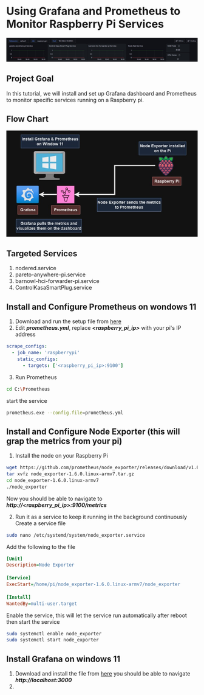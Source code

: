 # Using Grafana and Prometheus to Monitor Raspberry Pi Services

![alt text](https://github.com/withabubaker/Using-Grafana-and-Prometheus-to-Monitor-Raspberry-Pi-Services/blob/main/img/GrafanaDash.jpg)


## Project Goal
In this tutorial, we will install and set up Grafana dashboard and Prometheus to monitor specific services running on a Raspberry pi.

## Flow Chart
![alt text](https://github.com/withabubaker/Using-Grafana-and-Prometheus-to-Monitor-Raspberry-Pi-Services/blob/main/img/GrafanaFlowChart.jpg)

## Targeted Services
1. nodered.service
3. pareto-anywhere-pi.service
4. barnowl-hci-forwarder-pi.service
5. ControlKasaSmartPlug.service

## Install and Configure Prometheus on wondows 11

1. Download and run the setup file from [here](https://prometheus.io/download/)
2. Edit ***prometheus.yml***, replace ***<raspberry_pi_ip>*** with your pi's IP address
```yaml
scrape_configs:
  - job_name: 'raspberrypi'
    static_configs:
      - targets: ['<raspberry_pi_ip>:9100']
```

3. Run Prometheus
```bash
cd C:\Prometheus
```
start the service
```bash
prometheus.exe --config.file=prometheus.yml
```

## Install and Configure Node Exporter (this will grap the metrics from your pi)

1. Install the node on your Raspberry Pi
```bash
wget https://github.com/prometheus/node_exporter/releases/download/v1.6.0/node_exporter-1.6.0.linux-armv7.tar.gz
tar xvfz node_exporter-1.6.0.linux-armv7.tar.gz
cd node_exporter-1.6.0.linux-armv7
./node_exporter
```
Now you should be able to navigate to ***http://<raspberry_pi_ip>:9100/metrics***

2. Run it as a service to keep it running in the background continuously
   Create a service file
```bash
sudo nano /etc/systemd/system/node_exporter.service
```
  Add the following to the file
```ini
[Unit]
Description=Node Exporter

[Service]
ExecStart=/home/pi/node_exporter-1.6.0.linux-armv7/node_exporter

[Install]
WantedBy=multi-user.target
```

  Enable the service, this will let the service run automatically after reboot
  then start the service
```bash
sudo systemctl enable node_exporter
sudo systemctl start node_exporter
```

## Install Grafana on windows 11

1. Download and install the file from [here](https://grafana.com/grafana/download?pg=get&plcmt=selfmanaged-box1-cta1&platform=windows)
   you should be able to navigate ***http://localhost:3000***
3. 
